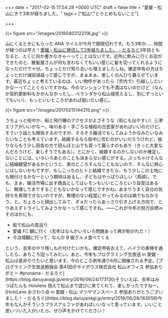 
+++
date = "2017-02-15 17:54:28 +0000 UTC"
draft = false
title = "愛媛・松山にきて3年が経ちました。"
tags = ["松山","とりとめもないこと"]

+++


{{< figure src="/images/20160403122118.jpg"  >}}

山にくるときにもらった ANA マイルが今月で期限切れです。もう3年か……時間が経つのは早え！[愛媛・松山に移住して2年経ちました。 - だるろぐ](https://blog.daruyanagi.jp/entry/2016/02/29/190700)3年目ともなると、とくに何か書かなきゃーってことはないです。近所に飲みに行くお店ができたのと、散髪屋さんが何も言わなくてもいい感じに髪を切ってくれるようになっただけで十分。ちょっとだけ知り合いも増えましたしね。確定申告の方はちょっとだけ減収減益って感じですが、まぁまぁ、楽しくのんびり暮らせています。最近ちょっと考えているのは、いい物件があったら（市内で）引越ししたいかなーってことぐらいですかね。今のマンションでも不満はないのだけど（なんか契約更新料もかかんなかったし、ベランダから松山城見えるし、別にずっといてもいい）、もっといいところがあれば狙いたい感じ。

{{< figure src="/images/20170215144315.png"  >}}

うちょっと街中か、船と飛行機のアクセスがよさそうな（街にも出やすい）三津エリアがいいかなー。味のある・手ごろな値段の古民家があればいいのだけど。そういう話とも関係するのですが、そろそろ婚活でもしてみようかなみたいなみたいなことも考えています。結婚するなら街中に住むのがいいだろうけれど、独りならもう少し田舎の方で田んぼと山でも買って暮らすのもあり（きっと大変なんだろうけど、楽しそうでもある）。とにかく、結婚するのかしないのか確定しないことには、いろいろあとのことも決まらない感じがする。ぶっちゃけそんなに結婚願望があるかというと、実のところそんなこともないので、そんなに熱心にはしないかもですが、もしこっちのヒトと結婚できたら、もう少しこの土地にも根付けるかなーという期待はあるし、子どもはやっぱりほしい（真顔）。でも、まぁ、婚活市場に出す商品としてはレモンもいいところという自覚はあるし、無理してまですることもないかなって感じですかね。あまりうまく自分の気持ちを表現できないのですが、無理のない程度にやってみるのは損でもなかろう、と。ちょろっと顔出してみて、ダメだったらあっさり引き上げる方向で、とりあえずトライしてみようかなーって感じですね。――これが今年の努力目標ｗ そのほかにも、

<ul>
<li>船で松山の島巡り</li>
<li>愛媛 FC 観に行く（去年はなんかいろいろ問題あって興が削がれた！）</li>
<li>今治城観に行って、なんか B 級グルメ食べてくる</li>
</ul>という、去年のやり残しも片付けたいかも。確定申告おえて、バイクの車検を通したら、あちこち回ってみたい。あと、今年もプログラミング生放送 in 愛媛・松山は是非やりたいと思います。今のところ例年通り6月に開催される予定。[プログラミング生放送勉強会 第41回＠サイボウズ株式会社 松山オフィス 参加ありがとー #pronama - だるろぐ](https://blog.daruyanagi.jp/entry/2016/06/24/173130)そういえば、去年はみつばたんも Hololens 抱えて松山まで遊びに来てくれて、楽しかったですねー。[HoloLens おさわり会 in 愛媛・松山 マツヤマンスペース 参加ありがとうございました！ - だるろぐ](https://blog.daruyanagi.jp/entry/2016/06/28/163058)今年もなんかそういうプラスアルファがあればいいなって思っています。いいこと思いついた人がいたら、ぜひ声をかけてください！


